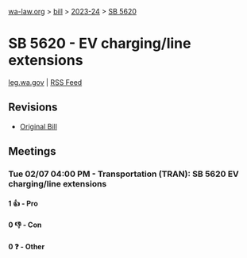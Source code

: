[wa-law.org](/) > [bill](/bill/) > [2023-24](/bill/2023-24/) > [SB 5620](/bill/2023-24/sb/5620/)

# SB 5620 - EV charging/line extensions
[leg.wa.gov](https://app.leg.wa.gov/billsummary?BillNumber=5620&Year=2023&Initiative=false) | [RSS Feed](./rss.xml)

## Revisions
* [Original Bill](1/)

## Meetings
### Tue 02/07 04:00 PM - Transportation (TRAN): SB 5620 EV charging/line extensions
#### 1 👍 - Pro

#### 0 👎 - Con

#### 0 ❓ - Other

